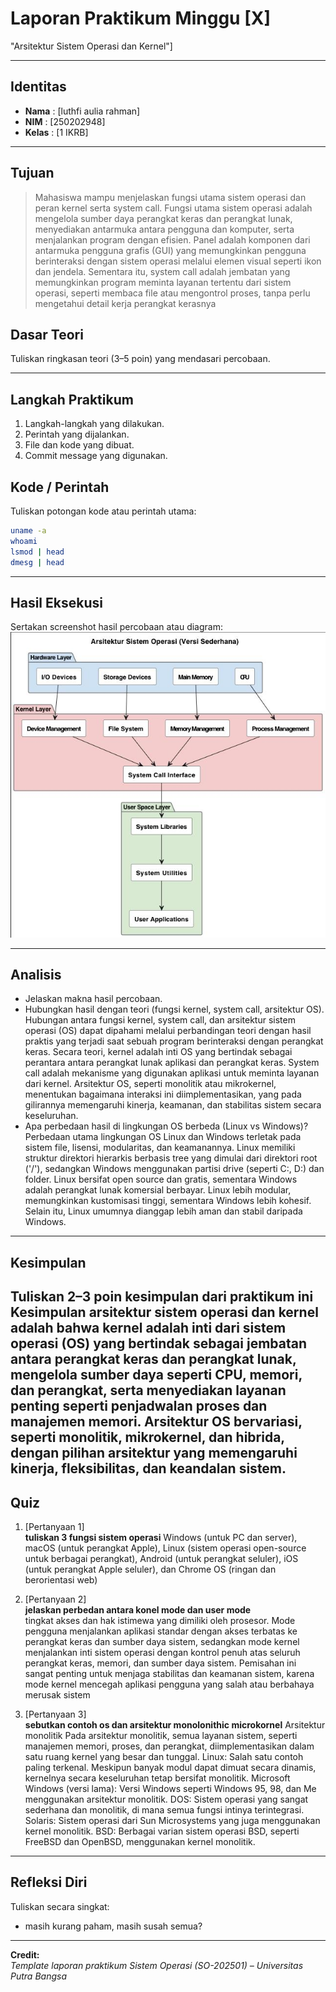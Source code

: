 
# Laporan Praktikum Minggu [X]
 "Arsitektur Sistem Operasi dan Kernel"]

---

## Identitas
- **Nama**  : [luthfi aulia rahman]  
- **NIM**   : [250202948]  
- **Kelas** : [1 IKRB]

---

## Tujuan

  
> Mahasiswa mampu menjelaskan fungsi utama sistem operasi dan peran kernel serta system call.
Fungsi utama sistem operasi adalah mengelola sumber daya perangkat keras dan perangkat lunak, menyediakan antarmuka antara pengguna dan komputer, serta menjalankan program dengan efisien. Panel adalah komponen dari antarmuka pengguna grafis (GUI) yang memungkinkan pengguna berinteraksi dengan sistem operasi melalui elemen visual seperti ikon dan jendela. Sementara itu, system call adalah jembatan yang memungkinkan program meminta layanan tertentu dari sistem operasi, seperti membaca file atau mengontrol proses, tanpa perlu mengetahui detail kerja perangkat kerasnya

## Dasar Teori
Tuliskan ringkasan teori (3–5 poin) yang mendasari percobaan.

---

## Langkah Praktikum
1. Langkah-langkah yang dilakukan.  
2. Perintah yang dijalankan.  
3. File dan kode yang dibuat.  
4. Commit message yang digunakan.



## Kode / Perintah
Tuliskan potongan kode atau perintah utama:
```bash
uname -a
whoami
lsmod | head
dmesg | head
```

---

## Hasil Eksekusi
Sertakan screenshot hasil percobaan atau diagram:
![Screenshot hasil](./screenshots/diagram-os.jpeg)

---

## Analisis
- Jelaskan makna hasil percobaan.  
- Hubungkan hasil dengan teori (fungsi kernel, system call, arsitektur OS).
Hubungan antara fungsi kernel, system call, dan arsitektur sistem operasi (OS) dapat dipahami melalui perbandingan teori dengan hasil praktis yang terjadi saat sebuah program berinteraksi dengan perangkat keras. Secara teori, kernel adalah inti OS yang bertindak sebagai perantara antara perangkat lunak aplikasi dan perangkat keras. System call adalah mekanisme yang digunakan aplikasi untuk meminta layanan dari kernel. Arsitektur OS, seperti monolitik atau mikrokernel, menentukan bagaimana interaksi ini diimplementasikan, yang pada gilirannya memengaruhi kinerja, keamanan, dan stabilitas sistem secara keseluruhan.  
- Apa perbedaan hasil di lingkungan OS berbeda (Linux vs Windows)?  
Perbedaan utama lingkungan OS Linux dan Windows terletak pada sistem file, lisensi,  modularitas, dan keamanannya. Linux memiliki struktur direktori hierarkis berbasis tree yang dimulai dari direktori root ('/'), sedangkan Windows menggunakan partisi drive (seperti C:, D:) dan folder. Linux bersifat open source dan gratis, sementara Windows adalah perangkat lunak komersial berbayar. Linux lebih modular, memungkinkan kustomisasi tinggi, sementara Windows lebih kohesif. Selain itu, Linux umumnya dianggap lebih aman dan stabil daripada Windows.

---

## Kesimpulan
Tuliskan 2–3 poin kesimpulan dari praktikum ini
Kesimpulan arsitektur sistem operasi dan kernel adalah bahwa kernel adalah inti dari sistem operasi (OS) yang bertindak sebagai jembatan antara perangkat keras dan perangkat lunak, mengelola sumber daya seperti CPU, memori, dan perangkat, serta menyediakan layanan penting seperti penjadwalan proses dan manajemen memori. Arsitektur OS bervariasi, seperti monolitik, mikrokernel, dan hibrida, dengan pilihan arsitektur yang memengaruhi kinerja, fleksibilitas, dan keandalan sistem.
---

## Quiz
1. [Pertanyaan 1]  
   **tuliskan 3 fungsi sistem operasi**
     Windows (untuk PC dan server), macOS (untuk perangkat Apple), Linux (sistem operasi open-source untuk berbagai perangkat), Android (untuk perangkat seluler), iOS (untuk perangkat Apple seluler), dan Chrome OS (ringan dan berorientasi web)
   
2. [Pertanyaan 2]  
   **jelaskan perbedan antara konel mode dan user mode**  
   tingkat akses dan hak istimewa yang dimiliki oleh prosesor. Mode pengguna menjalankan aplikasi standar dengan akses terbatas ke perangkat keras dan sumber daya sistem, sedangkan mode kernel menjalankan inti sistem operasi dengan kontrol penuh atas seluruh perangkat keras, memori, dan sumber daya sistem. Pemisahan ini sangat penting untuk menjaga stabilitas dan keamanan sistem, karena mode kernel mencegah aplikasi pengguna yang salah atau berbahaya merusak sistem
3. [Pertanyaan 3]  
   **sebutkan contoh os dan arsitektur monolonithic microkornel** 
   Arsitektur monolitik
Pada arsitektur monolitik, semua layanan sistem, seperti manajemen memori, proses, dan perangkat, diimplementasikan dalam satu ruang kernel yang besar dan tunggal. 
Linux: Salah satu contoh paling terkenal. Meskipun banyak modul dapat dimuat secara dinamis, kernelnya secara keseluruhan tetap bersifat monolitik.
Microsoft Windows (versi lama): Versi Windows seperti Windows 95, 98, dan Me menggunakan arsitektur monolitik.
DOS: Sistem operasi yang sangat sederhana dan monolitik, di mana semua fungsi intinya terintegrasi.
Solaris: Sistem operasi dari Sun Microsystems yang juga menggunakan kernel monolitik.
BSD: Berbagai varian sistem operasi BSD, seperti FreeBSD dan OpenBSD, menggunakan kernel monolitik. 


---

## Refleksi Diri
Tuliskan secara singkat:
- masih kurang paham, masih susah semua?  
  

---

**Credit:**  
_Template laporan praktikum Sistem Operasi (SO-202501) – Universitas Putra Bangsa_
